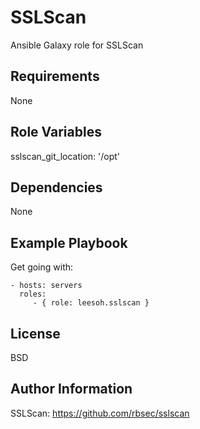SSLScan
=========

Ansible Galaxy role for SSLScan

Requirements
------------

None

Role Variables
--------------

sslscan_git_location: '/opt'

Dependencies
------------

None

Example Playbook
----------------

Get going with:

    - hosts: servers
      roles:
         - { role: leesoh.sslscan }

License
-------

BSD

Author Information
------------------
SSLScan: https://github.com/rbsec/sslscan
